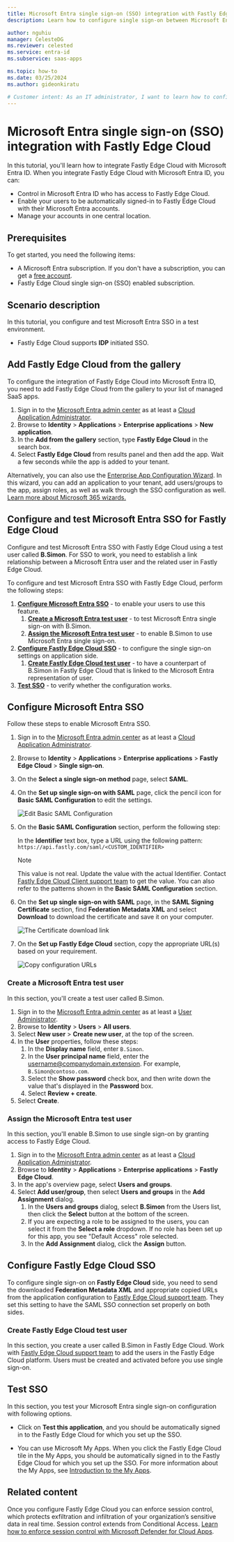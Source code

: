 ```yaml
---
title: Microsoft Entra single sign-on (SSO) integration with Fastly Edge Cloud
description: Learn how to configure single sign-on between Microsoft Entra ID and Fastly Edge Cloud.

author: nguhiu
manager: CelesteDG
ms.reviewer: celested
ms.service: entra-id
ms.subservice: saas-apps

ms.topic: how-to
ms.date: 03/25/2024
ms.author: gideonkiratu

# Customer intent: As an IT administrator, I want to learn how to configure single sign-on between Microsoft Entra ID and Fastly Edge Cloud so that I can control who has access to Fastly Edge Cloud, enable automatic sign-in with Microsoft Entra accounts, and manage my accounts in one central location.
---
```


# Microsoft Entra single sign-on (SSO) integration with Fastly Edge Cloud

In this tutorial, you'll learn how to integrate Fastly Edge Cloud with Microsoft Entra ID. When you integrate Fastly Edge Cloud with Microsoft Entra ID, you can:

* Control in Microsoft Entra ID who has access to Fastly Edge Cloud.
* Enable your users to be automatically signed-in to Fastly Edge Cloud with their Microsoft Entra accounts.
* Manage your accounts in one central location.

## Prerequisites

To get started, you need the following items:

* A Microsoft Entra subscription. If you don't have a subscription, you can get a [free account](https://azure.microsoft.com/free/).
* Fastly Edge Cloud single sign-on (SSO) enabled subscription.

## Scenario description

In this tutorial, you configure and test Microsoft Entra SSO in a test environment.

* Fastly Edge Cloud supports **IDP** initiated SSO.

## Add Fastly Edge Cloud from the gallery

To configure the integration of Fastly Edge Cloud into Microsoft Entra ID, you need to add Fastly Edge Cloud from the gallery to your list of managed SaaS apps.

1. Sign in to the [Microsoft Entra admin center](https://entra.microsoft.com) as at least a [Cloud Application Administrator](~/identity/role-based-access-control/permissions-reference.md#cloud-application-administrator).
1. Browse to **Identity** > **Applications** > **Enterprise applications** > **New application**.
1. In the **Add from the gallery** section, type **Fastly Edge Cloud** in the search box.
1. Select **Fastly Edge Cloud** from results panel and then add the app. Wait a few seconds while the app is added to your tenant.

 Alternatively, you can also use the [Enterprise App Configuration Wizard](https://portal.office.com/AdminPortal/home?Q=Docs#/azureadappintegration). In this wizard, you can add an application to your tenant, add users/groups to the app, assign roles, as well as walk through the SSO configuration as well. [Learn more about Microsoft 365 wizards.](/microsoft-365/admin/misc/azure-ad-setup-guides)

<a name='configure-and-test-azure-ad-sso-for-fastly-edge-cloud'></a>

## Configure and test Microsoft Entra SSO for Fastly Edge Cloud

Configure and test Microsoft Entra SSO with Fastly Edge Cloud using a test user called **B.Simon**. For SSO to work, you need to establish a link relationship between a Microsoft Entra user and the related user in Fastly Edge Cloud.

To configure and test Microsoft Entra SSO with Fastly Edge Cloud, perform the following steps:

1. **[Configure Microsoft Entra SSO](#configure-azure-ad-sso)** - to enable your users to use this feature.
    1. **[Create a Microsoft Entra test user](#create-an-azure-ad-test-user)** - to test Microsoft Entra single sign-on with B.Simon.
    1. **[Assign the Microsoft Entra test user](#assign-the-azure-ad-test-user)** - to enable B.Simon to use Microsoft Entra single sign-on.
1. **[Configure Fastly Edge Cloud SSO](#configure-fastly-edge-cloud-sso)** - to configure the single sign-on settings on application side.
    1. **[Create Fastly Edge Cloud test user](#create-fastly-edge-cloud-test-user)** - to have a counterpart of B.Simon in Fastly Edge Cloud that is linked to the Microsoft Entra representation of user.
1. **[Test SSO](#test-sso)** - to verify whether the configuration works.

<a name='configure-azure-ad-sso'></a>

## Configure Microsoft Entra SSO

Follow these steps to enable Microsoft Entra SSO.

1. Sign in to the [Microsoft Entra admin center](https://entra.microsoft.com) as at least a [Cloud Application Administrator](~/identity/role-based-access-control/permissions-reference.md#cloud-application-administrator).
1. Browse to **Identity** > **Applications** > **Enterprise applications** > **Fastly Edge Cloud** > **Single sign-on**.
1. On the **Select a single sign-on method** page, select **SAML**.
1. On the **Set up single sign-on with SAML** page, click the pencil icon for **Basic SAML Configuration** to edit the settings.

   ![Edit Basic SAML Configuration](common/edit-urls.png)

1. On the **Basic SAML Configuration** section, perform the following step:

    In the **Identifier** text box, type a URL using the following pattern:
    `https://api.fastly.com/saml/<CUSTOM_IDENTIFIER>`

	> [!NOTE]
	> This value is not real. Update the value with the actual Identifier. Contact [Fastly Edge Cloud Client support team](mailto:support@fastly.com) to get the value. You can also refer to the patterns shown in the **Basic SAML Configuration** section.

1. On the **Set up single sign-on with SAML** page, in the **SAML Signing Certificate** section,  find **Federation Metadata XML** and select **Download** to download the certificate and save it on your computer.

	![The Certificate download link](common/metadataxml.png)

1. On the **Set up Fastly Edge Cloud** section, copy the appropriate URL(s) based on your requirement.

	![Copy configuration URLs](common/copy-configuration-urls.png)

<a name='create-an-azure-ad-test-user'></a>

### Create a Microsoft Entra test user

In this section, you'll create a test user called B.Simon.

1. Sign in to the [Microsoft Entra admin center](https://entra.microsoft.com) as at least a [User Administrator](~/identity/role-based-access-control/permissions-reference.md#user-administrator).
1. Browse to **Identity** > **Users** > **All users**.
1. Select **New user** > **Create new user**, at the top of the screen.
1. In the **User** properties, follow these steps:
   1. In the **Display name** field, enter `B.Simon`.  
   1. In the **User principal name** field, enter the username@companydomain.extension. For example, `B.Simon@contoso.com`.
   1. Select the **Show password** check box, and then write down the value that's displayed in the **Password** box.
   1. Select **Review + create**.
1. Select **Create**.

<a name='assign-the-azure-ad-test-user'></a>

### Assign the Microsoft Entra test user

In this section, you'll enable B.Simon to use single sign-on by granting access to Fastly Edge Cloud.

1. Sign in to the [Microsoft Entra admin center](https://entra.microsoft.com) as at least a [Cloud Application Administrator](~/identity/role-based-access-control/permissions-reference.md#cloud-application-administrator).
1. Browse to **Identity** > **Applications** > **Enterprise applications** > **Fastly Edge Cloud**.
1. In the app's overview page, select **Users and groups**.
1. Select **Add user/group**, then select **Users and groups** in the **Add Assignment** dialog.
   1. In the **Users and groups** dialog, select **B.Simon** from the Users list, then click the **Select** button at the bottom of the screen.
   1. If you are expecting a role to be assigned to the users, you can select it from the **Select a role** dropdown. If no role has been set up for this app, you see "Default Access" role selected.
   1. In the **Add Assignment** dialog, click the **Assign** button.

## Configure Fastly Edge Cloud SSO

To configure single sign-on on **Fastly Edge Cloud** side, you need to send the downloaded **Federation Metadata XML** and appropriate copied URLs from the application configuration to [Fastly Edge Cloud support team](mailto:support@fastly.com). They set this setting to have the SAML SSO connection set properly on both sides.

### Create Fastly Edge Cloud test user

In this section, you create a user called B.Simon in Fastly Edge Cloud. Work with [Fastly Edge Cloud support team](mailto:support@fastly.com) to add the users in the Fastly Edge Cloud platform. Users must be created and activated before you use single sign-on.

## Test SSO

In this section, you test your Microsoft Entra single sign-on configuration with following options.

* Click on **Test this application**, and you should be automatically signed in to the Fastly Edge Cloud for which you set up the SSO.

* You can use Microsoft My Apps. When you click the Fastly Edge Cloud tile in the My Apps, you should be automatically signed in to the Fastly Edge Cloud for which you set up the SSO. For more information about the My Apps, see [Introduction to the My Apps](https://support.microsoft.com/account-billing/sign-in-and-start-apps-from-the-my-apps-portal-2f3b1bae-0e5a-4a86-a33e-876fbd2a4510).

## Related content

Once you configure Fastly Edge Cloud you can enforce session control, which protects exfiltration and infiltration of your organization’s sensitive data in real time. Session control extends from Conditional Access. [Learn how to enforce session control with Microsoft Defender for Cloud Apps](/cloud-app-security/proxy-deployment-aad).
